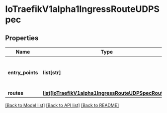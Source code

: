 # IoTraefikV1alpha1IngressRouteUDPSpec

## Properties
Name | Type | Description | Notes
------------ | ------------- | ------------- | -------------
**entry_points** | **list[str]** | EntryPoints defines the list of entry point names to bind to. Entry points have to be configured in the static configuration. More info: https://doc.traefik.io/traefik/v2.10/routing/entrypoints/ Default: all. | [optional] 
**routes** | [**list[IoTraefikV1alpha1IngressRouteUDPSpecRoutes]**](IoTraefikV1alpha1IngressRouteUDPSpecRoutes.md) | Routes defines the list of routes. | 

[[Back to Model list]](../README.md#documentation-for-models) [[Back to API list]](../README.md#documentation-for-api-endpoints) [[Back to README]](../README.md)


